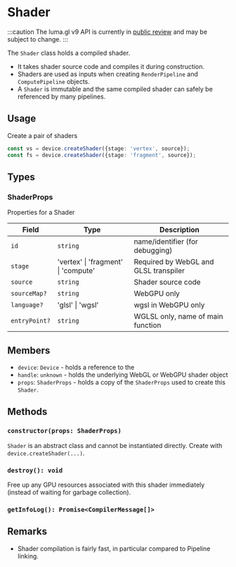# Shader

:::caution
The luma.gl v9 API is currently in [public review](/docs/public-review) and may be subject to change.
:::

The `Shader` class holds a compiled shader. 
- It takes shader source code and compiles it during construction. 
- Shaders are used as inputs when creating `RenderPipeline` and `ComputePipeline` objects. 
- A `Shader` is immutable and the same compiled shader can safely be referenced by many pipelines.

## Usage

Create a pair of shaders

```typescript
const vs = device.createShader({stage: 'vertex', source});
const fs = device.createShader({stage: 'fragment', source});
```

## Types

### ShaderProps

Properties for a Shader

| Field         | Type                                | Description                           |
| ------------- | ----------------------------------- | ------------------------------------- |
| `id`          | `string`                            | name/identifier (for debugging)       |
| `stage`       | 'vertex' \| 'fragment' \| 'compute' | Required by WebGL and GLSL transpiler |
| `source`      | `string`                            | Shader source code                    |
| `sourceMap?`  | `string`                            | WebGPU only                           |
| `language?`   | 'glsl' \| 'wgsl'                    | wgsl in WebGPU only                   |
| `entryPoint?` | `string`                            | WGLSL only, name of main function     |

## Members

- `device`: `Device` - holds a reference to the 
- `handle`: `unknown` - holds the underlying WebGL or WebGPU shader object
- `props`: `ShaderProps` - holds a copy of the `ShaderProps` used to create this `Shader`.

## Methods

### `constructor(props: ShaderProps)`

`Shader` is an abstract class and cannot be instantiated directly. Create with `device.createShader(...)`.

### `destroy(): void`

Free up any GPU resources associated with this shader immediately (instead of waiting for garbage collection). 

### `getInfoLog(): Promise<CompilerMessage[]>`


## Remarks

- Shader compilation is fairly fast, in particular compared to Pipeline linking.
